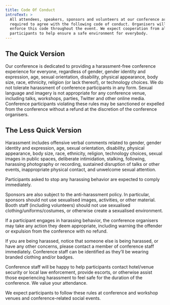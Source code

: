 ```yaml
---
title: Code Of Conduct
introText: >
  All attendees, speakers, sponsors and volunteers at our conference are
  required to agree with the following code of conduct. Organisers will
  enforce this code throughout the event. We expect cooperation from all
  participants to help ensure a safe environment for everybody.
---
```


## The Quick Version

Our conference is dedicated to providing a harassment-free conference
experience for everyone, regardless of gender, gender identity and
expression, age, sexual orientation, disability, physical appearance,
body size, race, ethnicity, religion (or lack thereof), or technology
choices. We do not tolerate harassment of conference participants in
any form. Sexual language and imagery is not appropriate for any
conference venue, including talks, workshops, parties, Twitter and
other online media. Conference participants violating these rules may
be sanctioned or expelled from the conference without a refund at the
discretion of the conference organisers.

## The Less Quick Version

Harassment includes offensive verbal comments related to gender, gender
identity and expression, age, sexual orientation, disability, physical
appearance, body size, race, ethnicity, religion, technology choices,
sexual images in public spaces, deliberate intimidation, stalking,
following, harassing photography or recording, sustained disruption of
talks or other events, inappropriate physical contact, and unwelcome
sexual attention.

Participants asked to stop any harassing behavior are expected to
comply immediately.

Sponsors are also subject to the anti-harassment policy. In particular,
sponsors should not use sexualised images, activities, or other
material. Booth staff (including volunteers) should not use sexualised
clothing/uniforms/costumes, or otherwise create a sexualised
environment.

If a participant engages in harassing behavior, the conference
organisers may take any action they deem appropriate, including warning
the offender or expulsion from the conference with no refund.

If you are being harassed, notice that someone else is being harassed,
or have any other concerns, please contact a member of conference staff
immediately. Conference staff can be identified as they’ll be wearing
branded clothing and/or badges.

Conference staff will be happy to help participants contact hotel/venue
security or local law enforcement, provide escorts, or otherwise assist
those experiencing harassment to feel safe for the duration of the
conference. We value your attendance.

We expect participants to follow these rules at conference and workshop
venues and conference-related social events.
